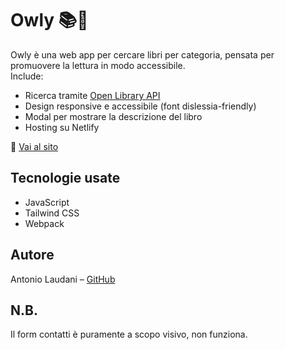 # Owly 📚🦉

Owly è una web app per cercare libri per categoria, pensata per promuovere la lettura in modo accessibile.  
Include:
- Ricerca tramite [Open Library API](https://openlibrary.org/)
- Design responsive e accessibile (font dislessia-friendly)
- Modal per mostrare la descrizione del libro
- Hosting su Netlify

🔗 [Vai al sito](https://owlyy.netlify.app/)

## Tecnologie usate
- JavaScript
- Tailwind CSS
- Webpack

## Autore
Antonio Laudani – [GitHub](https://github.com/Antonio-Laudani)

## N.B.
Il form contatti è puramente a scopo visivo, non funziona.